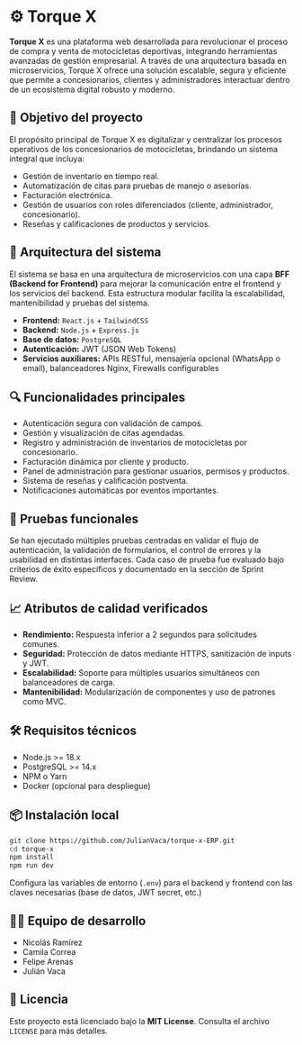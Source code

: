 # ⚙️ Torque X

**Torque X** es una plataforma web desarrollada para revolucionar el proceso de compra y venta de motocicletas deportivas, integrando herramientas avanzadas de gestión empresarial. A través de una arquitectura basada en microservicios, Torque X ofrece una solución escalable, segura y eficiente que permite a concesionarios, clientes y administradores interactuar dentro de un ecosistema digital robusto y moderno.

## 🚀 Objetivo del proyecto

El propósito principal de Torque X es digitalizar y centralizar los procesos operativos de los concesionarios de motocicletas, brindando un sistema integral que incluya:

- Gestión de inventario en tiempo real.
- Automatización de citas para pruebas de manejo o asesorías.
- Facturación electrónica.
- Gestión de usuarios con roles diferenciados (cliente, administrador, concesionario).
- Reseñas y calificaciones de productos y servicios.

## 🧱 Arquitectura del sistema

El sistema se basa en una arquitectura de microservicios con una capa **BFF (Backend for Frontend)** para mejorar la comunicación entre el frontend y los servicios del backend. Esta estructura modular facilita la escalabilidad, mantenibilidad y pruebas del sistema.

- **Frontend:** `React.js` + `TailwindCSS`
- **Backend:** `Node.js` + `Express.js`
- **Base de datos:** `PostgreSQL`
- **Autenticación:** JWT (JSON Web Tokens)
- **Servicios auxiliares:** APIs RESTful, mensajería opcional (WhatsApp o email), balanceadores Nginx, Firewalls configurables

## 🔍 Funcionalidades principales

- Autenticación segura con validación de campos.
- Gestión y visualización de citas agendadas.
- Registro y administración de inventarios de motocicletas por concesionario.
- Facturación dinámica por cliente y producto.
- Panel de administración para gestionar usuarios, permisos y productos.
- Sistema de reseñas y calificación postventa.
- Notificaciones automáticas por eventos importantes.

## 🧪 Pruebas funcionales

Se han ejecutado múltiples pruebas centradas en validar el flujo de autenticación, la validación de formularios, el control de errores y la usabilidad en distintas interfaces. Cada caso de prueba fue evaluado bajo criterios de éxito específicos y documentado en la sección de Sprint Review.

## 📈 Atributos de calidad verificados

- **Rendimiento:** Respuesta inferior a 2 segundos para solicitudes comunes.
- **Seguridad:** Protección de datos mediante HTTPS, sanitización de inputs y JWT.
- **Escalabilidad:** Soporte para múltiples usuarios simultáneos con balanceadores de carga.
- **Mantenibilidad:** Modularización de componentes y uso de patrones como MVC.

## 🛠️ Requisitos técnicos

- Node.js >= 18.x
- PostgreSQL >= 14.x
- NPM o Yarn
- Docker (opcional para despliegue)

## 📦 Instalación local

```bash
git clone https://github.com/JulianVaca/torque-x-ERP.git
cd torque-x
npm install
npm run dev
```

Configura las variables de entorno (`.env`) para el backend y frontend con las claves necesarias (base de datos, JWT secret, etc.)

## 👨‍💻 Equipo de desarrollo
  
- Nicolás Ramírez  
- Camila Correa  
- Felipe Arenas
- Julián Vaca

## 📄 Licencia

Este proyecto está licenciado bajo la **MIT License**. Consulta el archivo `LICENSE` para más detalles.
